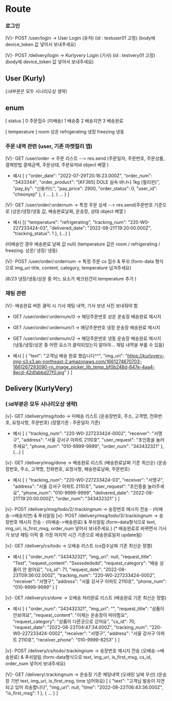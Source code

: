 # Route

### 로그인

[V]- POST /user/login -> User Login (유저) (id : testuser01 고정)
(body에 device_token 값 넣어서 보내주세요)

[V]- POST /delivery/login -> Kurlyvery Login (기사) (id : testvery01 고정)
(body에 device_token 값 넣어서 보내주세요)

## User (Kurly)

(:id부분은 모두 시나리오상 생략)

## enum

[ status ]
0 주문접수 (미배송)
1 배송중
2 배송지연
3 배송완료

[ temperature ]
room 상온
refrigerating 냉장
freezing 냉동

### 주문 내역 관련 (user, 기존 마켓컬리 앱)

[V]- GET /user/order -> 주문 리스트 --> res.send (주문일자, 주문번호, 주문상품, 결제방법 결제금액, 주문상태, 주문유저id object 배열 )

- 예시
  [ {
  "order_date": "2022-07-29T20:16:23.000Z",
  "order_num": "3433344",
  "order_product": "[KF365] DOLE 실속 바나나 1kg (필리핀)",
  "pay_by": "신용카드",
  "pay_price": 2900,
  "order_status": 0,
  "user_id": "cheonyeji"
  }, { ... }, { ... } ]

[V]- GET /user/order/:ordernum -> 특정 주문 상세 --> res.send(주문번호 기준으로 (상온/냉장/냉동 값, 배송완료날짜, 운송장, 상태 object 배열 )

- 예시
  [{
  "temperature": "refrigerating",
  "tracking_num": "220-W0-227233424-03",
  "delivered_date": "2022-08-21T19:20:00.000Z",
  "tracking_status": 1
  }, {...} ]

(미배송인 경우 배송완료 날짜 값 null)
(temperature 값은 room / refrigerating / freezing. 상온/ 냉장/ 냉동)

[V]- POST /user/order/:ordernum -> 특정 주문 cs 접수 & 푸쉬
(form-data 형식으로 img_uri title, content, category, temperature 넘겨주세요)

(8/23 냉장/냉동/상온 중 어느 요소가 체크된건지 temperature 추가 )

### 채팅 관련

[V]- 배송완료 버튼 클릭 시 기사 채팅 내역, 기사 보낸 사진 보내줘야 함

- GET /user/order/:ordernum/0 -> 해당주문번호 상온 운송장 배송완료 메시지
- GET /user/order/:ordernum/1 -> 해당주문번호 냉장 운송장 배송완료 메시지
- GET /user/order/:ordernum/2 -> 해당주문번호 냉동 운송장 배송완료 메시지
  (냉동/냉장/상온 중 어떤 요소가 클릭되었는지 알아야... 채팅 내역을 부를 수 있음)

- 예시
  [
  {
  "text": "고객님 배송 완료 했습니다^^",
  "img_uri": "https://kurlyvery-img-s3.s3.ap-northeast-2.amazonaws.com/1661274670703-1661267293090-rn_image_picker_lib_temp_bf0b248d-647e-4aa4-8ecd-42dfabbd27f0.jpg"
  }
  ]

## Delivery (KurlyVery)

### (:id부분은 모두 시나리오상 생략)

[v]- GET /delivery/msg/todo -> 미배송 리스트
(운송장번호, 주소, 고객명, 전화번호, 요청사항, 주문번호)
(정렬기준 : 주문일자 기준)

- 예시
  [
  {
  "tracking_num": "220-W0-227233424-0002",
  "receiver": "서맹구",
  "address": "서울 강서구 아파트 2110호",
  "user_request": "초인종을 눌러주세요",
  "phone_num": "010-9999-9999",
  "order_num": "343432321"
  }, {...}
  ]

[v]- GET /delivery/msg/done -> 배송완료 리스트 (배송완료날짜 기준 최신순)
(운송장번호, 주소, 고객명, 전화번호, 요청사항, 배송완료날짜, 주문번호)

- 예시
  [
  {
  "tracking_num": "220-W0-227233424-03",
  "receiver": "서맹구",
  "address": "서울 강서구 아파트 2110호",
  "user_request": "초인종을 눌러주세요",
  "phone_num": "010-9999-9999",
  "delivered_date": "2022-08-21T19:20:00.000Z",
  "order_num": "343432321"
  }
  ]

[v]- POST /delivery/msg/todo/2/:trackingnum -> 송장번호 메시지 전송 - (미배송->배송지연) & 푸쉬알림
[v]- POST /delivery/msg/todo/3/:trackingnum -> 송장번호 메시지 전송 - (미배송->배송완료) & 푸쉬알림
(form-data형식으로 text, img_uri, is_first_msg, order_num 넣어서 보내주세요.)
(\* 배송완료로 바뀌면서 기사가 보낸 채팅 이력 중 가장 마지막 시간 기준으로 배송완료일자 update됨)

[v]- GET /delivery/cs/todo -> 오배송 리스트 (cs접수날짜 기준 최신순 정렬)

- 예시
  [
  {
  "order_num": "343432321",
  "img_uri": null,
  "request_title": "Test",
  "request_content": "Sssssdedsdd",
  "request_category": "배송 상품이 안 왔어요",
  "cs_id": 71,
  "request_date": "2022-08-23T09:36:02.000Z",
  "tracking_num": "220-W0-227233424-0002",
  "receiver": "서맹구",
  "address": "서울 강서구 아파트 2110호",
  "phone_num": "010-9999-9999"
  }
  ]

[v]- GET /delivery/cs/done -> 오배송 처리완료 리스트 (배송완료 기준 최신순 정렬)

- 예시
  [
  {
  "order_num": "343432321",
  "img_uri": "",
  "request_title": "상품이 안보여요",
  "request_content": "이제는 운송장이 떠야함요",
  "request_category": "상품이 다른곳으로 갔어요",
  "cs_id": 70,
  "request_date": "2022-08-23T04:47:34.000Z",
  "tracking_num": "220-W0-227233424-0002",
  "receiver": "서맹구",
  "address": "서울 강서구 아파트 2110호",
  "receiver_phone": "010-9999-8253"
  }
  ]

[v]- POST /delivery/cs/todo/:trackingnum -> 송장번호 메시지 전송 (오배송->배송완료) & 푸쉬알림
(form-data형식으로 text, img_uri, is_first_msg, cs_id, order_num 넣어서 보내주세요)

[V]- GET /delivery/:trackingnum -> 운송장 기준 채팅내역 (오래된 날짜 우선)
(운송장 기반 text, img_uri, is_first_msg, time 넘어와요)
[
{
"text": "고객님 발송이 지연되고 있어 죄송합니다",
"img_uri": null,
"time": "2022-08-23T06:43:36.000Z",
"is_first_msg": 1
}, { ... }
]
